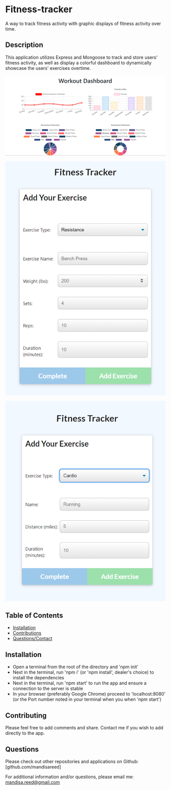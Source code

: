 # Fitness-tracker
A way to track fitness activity with graphic displays of fitness activity over time.

## Description
This application utilizes Express and Mongoose to track and store users' fitness activity, as well as display a colorful dashboard to dynamically showcase the users' exercises overtime.

![Dashboard](/img/dashboardscreenshot.PNG)

![Resistance Logger](/img/resistancelogger.PNG)

![Cardio Logger](/img/cardiologger.PNG)


## Table of Contents
* [Installation](https://github.com/mandisareed/cli-nodejs/blob/master/readme.md#installation)
* [Contributions](https://github.com/mandisareed/cli-nodejs/blob/master/readme.md#contributing)
* [Questions/Contact](https://github.com/mandisareed/cli-nodejs/blob/master/readme.md#questions)


## Installation
* Open a terminal from the root of the directory and 'npm init'
* Next in the terminal, run 'npm i' (or 'npm install', dealer's choice) to install the dependencies
* Next in the terminal, run 'npm start' to run the app and ensure a connection to the server is stable
* In your browser (preferably Google Chrome) proceed to 'localhost:8080' (or the Port number noted in your terminal when you when 'npm start')


## Contributing
Please feel free to add comments and share. Contact me if you wish to add directly to the app.


## Questions
Please check out other repositories and applications on Github:
[github.com/mandisareed]

For additional information and/or questions, please email me:
mandisa.reed@gmail.com
